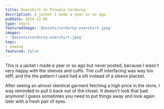 ```yaml
---
title: Overshirt in Pinwale Corduroy
description: A jacket I made a year or so ago.
pubDate: 2024-12-05
type: short
featuredImage: '@assets/corduroy-overshirt.jpeg'
images:
- '@assets/corduroy-overshirt.jpeg'
tags:
- sewing
featured: false
---
```

This is a jacket I made a year or so ago but never posted, because I wasn't very happy with the sleeves and cuffs. The cuff interfacing was way too stiff, and the the pattern I used had a slit instead of a sleeve placket. 

After seeing an almost identical garment fetching a high price in the store, I was reminded to pull it back out of the closet. It doesn't look that bad anymore! I guess sometimes you need to put things away and look again later with a fresh pair of eyes.